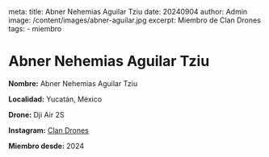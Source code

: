 meta:
  title: Abner Nehemias Aguilar Tziu
  date: 20240904
  author: Admin
  image: /content/images/abner-aguilar.jpg
  excerpt: Miembro de Clan Drones
  tags:
    - miembro

# Abner Nehemias Aguilar Tziu
**Nombre:** Abner Nehemias Aguilar Tziu

**Localidad:** Yucatán, México

**Drone:** Dji Air 2S 

**Instagram:** [Clan Drones](https://instagram.com/elclandrones)

**Miembro desde:** 2024
